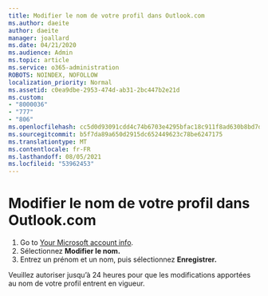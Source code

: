 ```yaml
---
title: Modifier le nom de votre profil dans Outlook.com
ms.author: daeite
author: daeite
manager: joallard
ms.date: 04/21/2020
ms.audience: Admin
ms.topic: article
ms.service: o365-administration
ROBOTS: NOINDEX, NOFOLLOW
localization_priority: Normal
ms.assetid: c0ea9dbe-2953-474d-ab31-2bc447b2e21d
ms.custom:
- "8000036"
- "777"
- "806"
ms.openlocfilehash: cc5d0d93091cdd4c74b6703e4295bfac18c911f8ad630b8bd7db5a17b1ffb9d0
ms.sourcegitcommit: b5f7da89a650d2915dc652449623c78be6247175
ms.translationtype: MT
ms.contentlocale: fr-FR
ms.lasthandoff: 08/05/2021
ms.locfileid: "53962453"
---
```

# <a name="change-your-profile-name-in-outlookcom"></a>Modifier le nom de votre profil dans Outlook.com

1. Go to [Your Microsoft account info](https://go.microsoft.com/fwlink/p/?linkid=860841).
2. Sélectionnez **Modifier le nom.**
3. Entrez un prénom et un nom, puis sélectionnez **Enregistrer.**

Veuillez autoriser jusqu’à 24 heures pour que les modifications apportées au nom de votre profil entrent en vigueur.